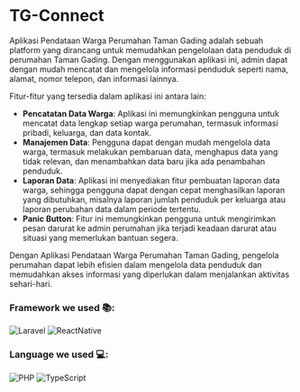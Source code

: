 # TG-Connect

Aplikasi Pendataan Warga Perumahan Taman Gading adalah sebuah platform yang dirancang untuk memudahkan pengelolaan data penduduk di perumahan Taman Gading. Dengan menggunakan aplikasi ini, admin dapat dengan mudah mencatat dan mengelola informasi penduduk seperti nama, alamat, nomor telepon, dan informasi lainnya.

Fitur-fitur yang tersedia dalam aplikasi ini antara lain:

- **Pencatatan Data Warga**: Aplikasi ini memungkinkan pengguna untuk mencatat data lengkap setiap warga perumahan, termasuk informasi pribadi, keluarga, dan data kontak.
- **Manajemen Data**: Pengguna dapat dengan mudah mengelola data warga, termasuk melakukan pembaruan data, menghapus data yang tidak relevan, dan menambahkan data baru jika ada penambahan penduduk.
- **Laporan Data**: Aplikasi ini menyediakan fitur pembuatan laporan data warga, sehingga pengguna dapat dengan cepat menghasilkan laporan yang dibutuhkan, misalnya laporan jumlah penduduk per keluarga atau laporan perubahan data dalam periode tertentu.
- **Panic Button**: Fitur ini memungkinkan pengguna untuk mengirimkan pesan darurat ke admin perumahan jika terjadi keadaan darurat atau situasi yang memerlukan bantuan segera.

Dengan Aplikasi Pendataan Warga Perumahan Taman Gading, pengelola perumahan dapat lebih efisien dalam mengelola data penduduk dan memudahkan akses informasi yang diperlukan dalam menjalankan aktivitas sehari-hari.

### Framework we used 📚:

![Laravel](https://img.shields.io/badge/Laravel-FF2D20?style=for-the-badge&logo=laravel&logoColor=white)
![ReactNative](https://img.shields.io/badge/React_Native-61DAFB?style=for-the-badge&logo=react&logoColor=white)

### Language we used 💻:

![PHP](https://img.shields.io/badge/PHP-777BB4?style=for-the-badge&logo=php&logoColor=white)
![TypeScript](https://img.shields.io/badge/TypeScript-007ACC?style=for-the-badge&logo=typescript&logoColor=white)